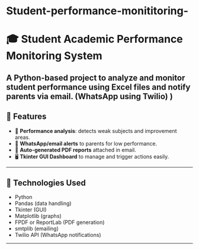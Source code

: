 # Student-performance-monititoring-
# 🎓  Student Academic Performance Monitoring System

A Python-based project to analyze and monitor student performance using Excel files and notify parents via email.  (WhatsApp using Twilio)
)
---

## 📌 Features

- 🧠 **Performance analysis**: detects weak subjects and improvement areas.
- 💬 **WhatsApp/email alerts** to parents for low performance.
- 📄 **Auto-generated PDF reports** attached in email.
- 🖥️ **Tkinter GUI Dashboard** to manage and trigger actions easily.

---

## 🚀 Technologies Used

- Python
- Pandas (data handling)
- Tkinter (GUI)
- Matplotlib (graphs)
- FPDF or ReportLab (PDF generation)
- smtplib (emailing)
- Twilio API (WhatsApp notifications)

---


